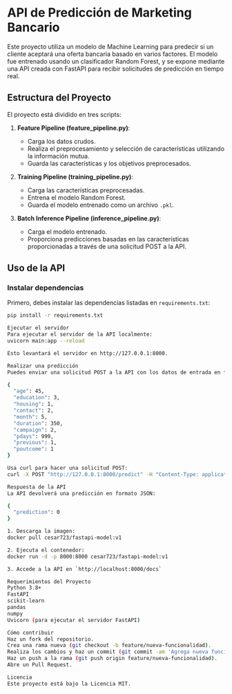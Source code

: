 # API de Predicción de Marketing Bancario

Este proyecto utiliza un modelo de Machine Learning para predecir si un cliente aceptará una oferta bancaria basado en varios factores. El modelo fue entrenado usando un clasificador Random Forest, y se expone mediante una API creada con FastAPI para recibir solicitudes de predicción en tiempo real.

## Estructura del Proyecto

El proyecto está dividido en tres scripts:

1. **Feature Pipeline (feature_pipeline.py)**: 
   - Carga los datos crudos.
   - Realiza el preprocesamiento y selección de características utilizando la información mutua.
   - Guarda las características y los objetivos preprocesados.

2. **Training Pipeline (training_pipeline.py)**: 
   - Carga las características preprocesadas.
   - Entrena el modelo Random Forest.
   - Guarda el modelo entrenado como un archivo `.pkl`.

3. **Batch Inference Pipeline (inference_pipeline.py)**: 
   - Carga el modelo entrenado.
   - Proporciona predicciones basadas en las características proporcionadas a través de una solicitud POST a la API.

## Uso de la API

### Instalar dependencias
Primero, debes instalar las dependencias listadas en `requirements.txt`:

```bash
pip install -r requirements.txt

Ejecutar el servidor
Para ejecutar el servidor de la API localmente:
uvicorn main:app --reload

Esto levantará el servidor en http://127.0.0.1:8000.

Realizar una predicción
Puedes enviar una solicitud POST a la API con los datos de entrada en formato JSON. Ejemplo:

{
  "age": 45,
  "education": 3,
  "housing": 1,
  "contact": 2,
  "month": 5,
  "duration": 350,
  "campaign": 2,
  "pdays": 999,
  "previous": 1,
  "poutcome": 1
}

Usa curl para hacer una solicitud POST:
curl -X POST "http://127.0.0.1:8000/predict" -H "Content-Type: application/json" -d '{"age": 45, "education": 3, "housing": 1, "contact": 2, "month": 5, "duration": 350, "campaign": 2, "pdays": 999, "previous": 1, "poutcome": 1}'

Respuesta de la API
La API devolverá una predicción en formato JSON:

{
  "prediction": 0
}

1. Descarga la imagen:
docker pull cesar723/fastapi-model:v1

2. Ejecuta el contenedor:
docker run -d -p 8000:8000 cesar723/fastapi-model:v1 

3. Accede a la API en `http://localhost:8000/docs`

Requerimientos del Proyecto
Python 3.8+
FastAPI
scikit-learn
pandas
numpy
Uvicorn (para ejecutar el servidor FastAPI)

Cómo contribuir
Haz un fork del repositorio.
Crea una rama nueva (git checkout -b feature/nueva-funcionalidad).
Realiza los cambios y haz un commit (git commit -am 'Agrega nueva funcionalidad').
Haz un push a la rama (git push origin feature/nueva-funcionalidad).
Abre un Pull Request.

Licencia
Este proyecto está bajo la Licencia MIT.